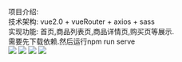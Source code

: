 项目介绍:  
技术架构: vue2.0 + vueRouter + axios + sass   
实现功能: 首页,商品列表页,商品详情页,购买页等展示.  
需要先下载依赖.然后运行npm run serve    
![](https://github.com/askzen/vue2.0-fang-mei-tuan-/raw/master/%E5%9B%A2%E8%B4%AD-1.png)
![](https://github.com/askzen/vue2.0-fang-mei-tuan-/raw/master/%E5%9B%A2%E8%B4%AD-2.png)
![](https://github.com/askzen/vue2.0-fang-mei-tuan-/raw/master/%E5%9B%A2%E8%B4%AD-3.png)
![](https://github.com/askzen/vue2.0-fang-mei-tuan-/raw/master/%E5%9B%A2%E8%B4%AD-4.png)

